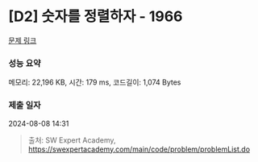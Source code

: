 # [D2] 숫자를 정렬하자 - 1966 

[문제 링크](https://swexpertacademy.com/main/code/problem/problemDetail.do?contestProbId=AV5PrmyKAWEDFAUq) 

### 성능 요약

메모리: 22,196 KB, 시간: 179 ms, 코드길이: 1,074 Bytes

### 제출 일자

2024-08-08 14:31



> 출처: SW Expert Academy, https://swexpertacademy.com/main/code/problem/problemList.do